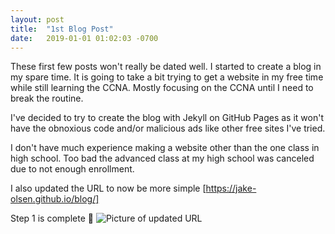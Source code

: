 ```yaml
---
layout: post
title:  "1st Blog Post"
date:   2019-01-01 01:02:03 -0700
---
```


These first few posts won't really be dated well. I started to create a blog in my spare time. It is going to take a bit trying to get a website in my free time while still learning the CCNA. Mostly focusing on the CCNA until I need to break the routine.

I've decided to try to create the blog with Jekyll on GitHub Pages as it won't have the obnoxious code and/or malicious ads like other free sites I've tried.

I don't have much experience making a website other than the one class in high school. Too bad the advanced class at my high school was canceled due to not enough enrollment.

I also updated the URL to now be more simple
[https://jake-olsen.github.io/blog/]

Step 1 is complete 🙂
<picture>
  <img 
    src="{{site.url}}{{site.baseurl}}\assets\images\FirstBlogPost.png" 
    alt="Picture of updated URL">
</picture>

[https://jake-olsen.github.io/blog/]: https://jake-olsen.github.io/blog/